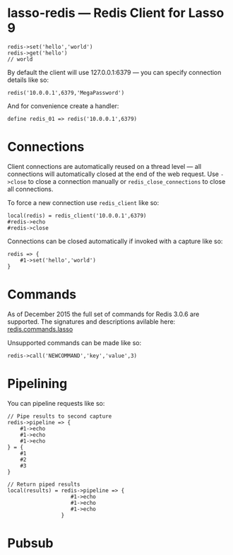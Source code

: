 # lasso-redis — Redis Client for Lasso 9

```lasso
redis->set('hello','world')
redis->get('hello')
// world
```

By default the client will use 127.0.0.1:6379 — you can specify connection details like so:

```lasso
redis('10.0.0.1',6379,'MegaPassword')
```

And for convenience create a handler:

```lasso
define redis_01 => redis('10.0.0.1',6379)
```

Connections
===========

Client connections are automatically reused on a thread level — all connections will automatically closed at the end of the web request. Use `->close` to close a connection manually or `redis_close_connections` to close all connections.

To force a new connection use `redis_client` like so:

```lasso
local(redis) = redis_client('10.0.0.1',6379)
#redis->echo
#redis->close 
```

Connections can be closed automatically if invoked with a capture like so:

```lasso
redis => {
	#1->set('hello','world')
}
```

Commands
========
As of December 2015 the full set of commands for Redis 3.0.6 are supported. The signatures and descriptions	avilable here: [redis.commands.lasso](./redis.commands.lasso)

Unsupported commands can be made like so:

```lasso
redis->call('NEWCOMMAND','key','value',3)
```

Pipelining
==========

You can pipeline requests like so:

```lasso 
// Pipe results to second capture
redis->pipeline => {
	#1->echo
	#1->echo
	#1->echo
} = {
	#1
	#2
	#3
} 
```

```lasso 
// Return piped results
local(results) = redis->pipeline => {
					#1->echo
					#1->echo
					#1->echo
			 	 }
```


Pubsub
======






